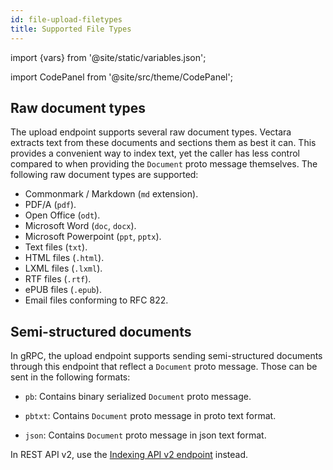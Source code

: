 ```yaml
---
id: file-upload-filetypes
title: Supported File Types
---
```


import {vars} from '@site/static/variables.json';

import CodePanel from '@site/src/theme/CodePanel';


## Raw document types

The upload endpoint supports several raw document types. Vectara extracts text
from these documents and sections them as best it can. This provides a
convenient way to index text, yet the caller has less control compared to when
providing the `Document` proto message themselves. The following raw document
types are supported:

- Commonmark / Markdown (`md` extension).
- PDF/A (`pdf`).
- Open Office (`odt`).
- Microsoft Word (`doc`, `docx`).
- Microsoft Powerpoint (`ppt`, `pptx`).
- Text files (`txt`).
- HTML files (`.html`).
- LXML files (`.lxml`).
- RTF files (`.rtf`).
- ePUB files (`.epub`).
- Email files conforming to RFC 822.

## Semi-structured documents

In gRPC, the upload endpoint supports sending semi-structured documents through 
this endpoint that reflect a `Document` proto message. Those can be sent in 
the following formats:

- `pb`: Contains binary serialized `Document` proto message.

- `pbtxt`: Contains `Document` proto message in proto text format.

- `json`: Contains `Document` proto message in json text format.

In REST API v2, use the [Indexing API v2 endpoint](/docs/rest-api/create-corpus-document) instead.